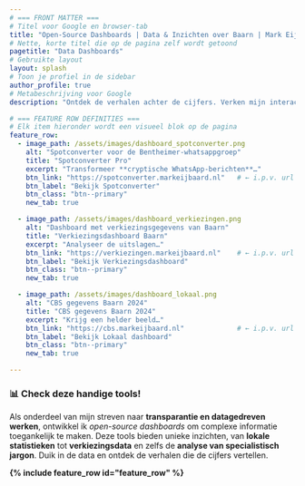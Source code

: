```yaml
---
# === FRONT MATTER ===
# Titel voor Google en browser-tab
title: "Open-Source Dashboards | Data & Inzichten over Baarn | Mark Eijbaard"
# Nette, korte titel die op de pagina zelf wordt getoond
pagetitle: "Data Dashboards"
# Gebruikte layout
layout: splash
# Toon je profiel in de sidebar
author_profile: true
# Metabeschrijving voor Google
description: "Ontdek de verhalen achter de cijfers. Verken mijn interactieve, open-source dashboards over verkiezingsdata, CBS-statistieken en meer. Transparant en datagedreven."

# === FEATURE ROW DEFINITIES ===
# Elk item hieronder wordt een visueel blok op de pagina
feature_row:
  - image_path: /assets/images/dashboard_spotconverter.png
    alt: "Spotconverter voor de Bentheimer-whatsappgroep"
    title: "Spotconverter Pro"
    excerpt: "Transformeer **cryptische WhatsApp-berichten**…"
    btn_link: "https://spotconverter.markeijbaard.nl"   # ← i.p.v. url
    btn_label: "Bekijk Spotconverter"
    btn_class: "btn--primary"
    new_tab: true

  - image_path: /assets/images/dashboard_verkiezingen.png
    alt: "Dashboard met verkiezingsgegevens van Baarn"
    title: "Verkiezingsdashboard Baarn"
    excerpt: "Analyseer de uitslagen…"
    btn_link: "https://verkiezingen.markeijbaard.nl"    # ← i.p.v. url
    btn_label: "Bekijk Verkiezingsdashboard"
    btn_class: "btn--primary"
    new_tab: true

  - image_path: /assets/images/dashboard_lokaal.png
    alt: "CBS gegevens Baarn 2024"
    title: "CBS gegevens Baarn 2024"
    excerpt: "Krijg een helder beeld…"
    btn_link: "https://cbs.markeijbaard.nl"             # ← i.p.v. url
    btn_label: "Bekijk Lokaal dashboard"
    btn_class: "btn--primary"
    new_tab: true

---
```


### 📊 Check deze handige tools!

Als onderdeel van mijn streven naar **transparantie en datagedreven werken**, ontwikkel ik *open-source dashboards* om complexe informatie toegankelijk te maken. Deze tools bieden unieke inzichten, van **lokale statistieken** tot **verkiezingsdata** en zelfs de **analyse van specialistisch jargon**. Duik in de data en ontdek de verhalen die de cijfers vertellen.

**{% include feature_row id="feature_row" %}**
